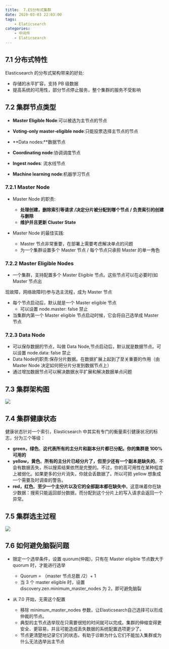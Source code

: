 ```yaml
---
title:  7.ES分布式集群
date: 2020-03-03 22:03:00
tags:
    - Elaticsearch
categories:
    - 中间件
    - Elaticsearch
---
```


## 7.1 分布式特性

Elasticsearch 的分布式架构带来的好处:

- 存储的⽔平扩容，⽀持 PB 级数据
- 提⾼系统的可⽤性，部分节点停⽌服务，整个集群的服务不受影响

## 7.2 集群节点类型

- **Master Eligible Node**:可以被选为主节点的节点

- **Voting-only master-eligible node**:只能投票选择主节点的节点

- **Data nodes:**数据节点

- **Coordinating node**:协调调度节点

- **Ingest nodes**: 流水线节点

- **Machine learning node**:机器学习节点



### 7.2.1 Master Node

- Master Node 的职责:
	- **处理创建，删除索引等请求 /决定分⽚被分配到哪个节点 / 负责索引的创建与删除**
	- **维护并且更新 Cluster State**


- Master Node 的最佳实践:
  - Master 节点⾮常重要，在部署上需要考虑解决单点的问题
  - 为⼀个集群设置多个 Master 节点 / 每个节点只承担 Master 的单⼀⻆⾊



### 7.2.2 Master Eligible Nodes

- ⼀个集群，⽀持配置多个 Master Eligible 节点。这些节点可以在必要时(如 Master 节点出

现故障，⽹络故障时)参与选主流程，成为 Master 节点

- 每个节点启动后，默认就是⼀个 Master eligible 节点
  - 可以设置 node.master: false 禁⽌
- 当集群内第⼀个 Master eligible 节点启动时候，它会将⾃⼰选举成 Master 节点

### 7.2.3 Data Node

- 可以保存数据的节点，叫做 Data Node,节点启动后，默认就是数据节点。可以设置 node.data: false 禁⽌
- Data Node的职责:保存分⽚数据。在数据扩展上起到了⾄关重要的作⽤（由 Master Node 决定如何把分⽚分发到数据节点上）
-  通过增加数据节点可以解决数据⽔平扩展和解决数据单点问题



## 7.3 集群架构图

![](http://dist415.oss-cn-beijing.aliyuncs.com/escluster.png)



## 7.4 集群健康状态

健康状态针对一个索引，Elasticsearch 中其实有专门的衡量索引健康状况的标志，分为三个等级：

- **green，绿色**。**这代表所有的主分片和副本分片都已分配。你的集群是 100% 可用的**
- **yellow，黄色**。**所有的主分片已经分片了，但至少还有一个副本是缺失的**。不会有数据丢失，所以搜索结果依然是完整的。不过，你的高可用性在某种程度上被弱化。如果更多的分片消失，你就会丢数据了。所以可把 yellow 想象成一个需要及时调查的警告。
- **red，红色**。**至少一个主分片以及它的全部副本都在缺失中**。这意味着你在缺少数据：搜索只能返回部分数据，而分配到这个分片上的写入请求会返回一个异常。

## 7.5 集群选主过程

![](http://dist415.oss-cn-beijing.aliyuncs.com/esmaster.png)

## 7.6 如何避免脑裂问题

- 限定⼀个选举条件，设置 quorum(仲裁)，只有在 Master eligible 节点数⼤于 quorum 时，才能进⾏选举
  - Quorum = （master 节点总数 /2）+ 1 
  - 当 3 个 master eligible 时，设置 discovery.zen.minimum_master_nodes 为 2，即可避免脑裂

- 从 7.0 开始，⽆需这个配置
	- 移除 minimum_master_nodes 参数，让Elasticsearch⾃⼰选择可以形成仲裁的节点。
	-  典型的主节点选举现在只需要很短的时间就可以完成。集群的伸缩变得更安全、更容易，并且可能造成丢失数据的系统配置选项更少了。
	-  节点更清楚地记录它们的状态，有助于诊断为什么它们不能加⼊集群或为什么⽆法选举出主节点








